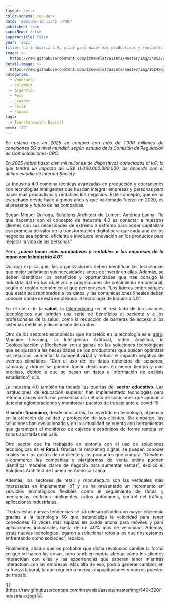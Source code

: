 ```yaml
---
layout: posts
color-schema: red-dark
date: '2021-05-18 11:45 -0400'
published: true
superNews: false
superArticle: false
year: '2021'
title: 'La industria 4.0, pilar para hacer más productivas y rentables a las compañías'
image: >-
  https://raw.githubusercontent.com/itnewslat/assets/master/img/540x320/Industria-p.jpg
detail-image: >-
  https://raw.githubusercontent.com/itnewslat/assets/master/img/1024x680/Industria-g.jpg
categories:
  - Venezuela
  - Colombia
  - Argentina
  - Perú
  - Ecuador
  - Chile
  - Panama
tags:
  - Transformación Digital
week: '22'
---
```

<p style="text-align: justify;"><em>Se estima que en 2025 se contará con más de 1.300 millones de conexiones 5G a nivel mundial, según estudio de la Comisión de Regulación de Comunicaciones-CRC.</em></p>
<p style="text-align: justify;"><em>En 2025 habrá hasta cien mil millones de dispositivos conectados al IoT, lo que tendrá un impacto de US$ 11.000.000.000.000, de acuerdo con el último estudio de Internet Society</em><em>.</em></p>
<p style="text-align: justify;">La Industria 4.0 combina técnicas avanzadas en producción y operaciones con tecnologías inteligentes que buscan integrar empresas y personas para hacer más productivos y rentables los negocios. Este concepto, que se ha escuchado desde hace algunos años y que ha tomado fuerza en 2020, es el presente y futuro de las compañías.</p>
<p style="text-align: justify;">Según Miguel Quiroga, Solutions Architect de Lumen, América Latina: <em>“</em>lo que hacemos con el concepto de Industria 4.0 es conectar a nuestros clientes con sus necesidades de extremo a extremo para poder capitalizar esa promesa de valor de la transformación digital para que cada uno de los negocios sea óptimo, eficiente e involucre innovación en los productos para mejorar la vida de las personas<em>”. </em></p>
<p style="text-align: justify;">Pero, <strong><em>¿cómo hacer más productivas y rentables a las empresas de la mano con la industria 4.0?</em></strong></p>
<p style="text-align: justify;">Quiroga explica que, las organizaciones deben identificar las tecnologías que mejor satisfacen sus necesidades antes de invertir en ellas. Además, se deben identificar los beneficios y oportunidades que trae consigo la Industria 4.0 en los objetivos y proyecciones de crecimiento empresarial, según el reglón económico al que pertenezcan. “Los líderes empresariales que están acostumbrados a los datos y las comunicaciones lineales deben conocer dónde se está empleando la tecnología de Industria 4.0”.</p>
<p style="text-align: justify;">En el caso de la <strong>salud</strong>, la <a href="https://latamblog.lumen.com/es/telemedicina-reto-america-latina/">telemedicina</a> es el resultado de los avances tecnológicos que brindan una serie de beneficios al paciente y a los profesionales de la salud, como la reducción de barreras de acceso a los sistemas médicos y disminución de costos.</p>
<p style="text-align: justify;">Otro de los sectores económicos que ha creído en la tecnología es el <a href="https://latamblog.lumen.com/es/sector-agropecuario-tecnologia-pilares-economia-rentable/">agro</a>. Machine Learning, la Inteligencia Artificial, video Analítica, la Geolocalización y Blockchain son algunas de las soluciones tecnológicas que se ajustan a las necesidades de los productores que buscan optimizar los recursos, aumentar la competitividad y reducir el impacto negativo de eventos climáticos. “Con el uso de los datos obtenidos de sensores, cámaras y drones se pueden tomar decisiones en menor tiempo y más precisas, debido a que se basan en datos e información de análisis estadístico”, dijo.</p>
<p style="text-align: justify;">La industria 4.0 también ha tocado las puertas del <strong>sector educativo</strong>. Las instituciones de educación superior han implementado tecnologías para retomar clases de forma presencial con el uso de soluciones que ayudan a detectar aglomeraciones y monitorear puestos de trabajo ante el covid-19.</p>
<p style="text-align: justify;">El <strong>sector financiero</strong>, desde años atrás, ha invertido en tecnología, al pensar en la atención de calidad y protección de sus clientes. Sin embargo, las soluciones han evolucionado y en la actualidad se cuenta con herramientas que garantizan el monitoreo de cajeros electrónicos de forma remota en zonas apartadas del país.</p>
<p style="text-align: justify;">Otro sector que ha trabajado en sintonía con el uso de soluciones tecnológicas es el <strong>Retail</strong>. Gracias al marketing digital, se pueden conocer cuáles son los gustos de un cliente y los productos que compra. “Desde el e-commerce las compañías y plataformas de venta online pueden identificar modelos claros de negocio para aumentar ventas”, explicó el Solutions Architect de Lumen en América Latina.</p>
<p style="text-align: justify;">Además, los sectores de retail y manufactura son las verticales más interesadas en implementar IoT y se ha presentado un incremento en servicios tecnológicos flexibles como el seguimiento de flotas y mercancías, edificios inteligentes, autos autónomos, control del tráfico, aplicaciones industriales.</p>
<p style="text-align: justify;">“Todas estas nuevas tendencias se irán desarrollando con mayor eficiencia gracias a la tecnología 5G que potencializa la velocidad para tener conexiones 10 veces más rápidas en banda ancha para móviles y para aplicaciones industriales hasta de un 40% más de velocidad. Además, estas nuevas tecnologías llegaron a solucionar retos a los que nos estamos enfrentando como sociedad”, recalcó.</p>
<p style="text-align: justify;">Finalmente, añadió que es probable que dicha revolución cambie la forma en que se hacen las cosas, pero también podría afectar cómo los clientes interactúan con ellas y las experiencias que esperan tener mientras interactúan con las empresas. Más allá de eso, podría generar cambios en la fuerza laboral, lo que requeriría nuevas capacitaciones y nuevos puestos de trabajo.</p>
![](https://raw.githubusercontent.com/itnewslat/assets/master/img/540x320/Industria-p.jpg)

<img src="https://tracker.metricool.com/c3po.jpg?hash=56f88a41e39ab42c063cc51676587a04"/>